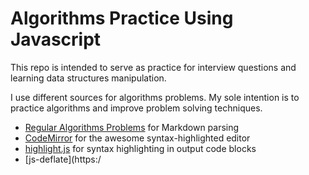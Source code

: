 # Algorithms Practice Using Javascript

This repo is intended to serve as practice for interview questions and learning data structures manipulation.

I use different sources for algorithms problems. My sole intention is to practice algorithms and improve problem solving techniques. 

* [Regular Algorithms Problems](https://github.com/markdown-it/markdown-it) for Markdown parsing
 * [CodeMirror](http://codemirror.net/) for the awesome syntax-highlighted editor
 * [highlight.js](http://softwaremaniacs.org/soft/highlight/en/) for syntax highlighting in output code blocks
 * [js-deflate](https:/
```
